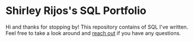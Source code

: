 # Shirley Rijos's SQL Portfolio
Hi and thanks for stopping by! This repository contains of SQL I've written. Feel free to take a look around and [reach out](linkedin.com/in/shirley-m-rijos) if you have any questions.
